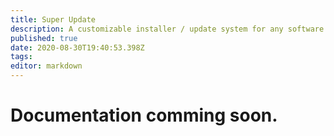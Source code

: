 ```yaml
---
title: Super Update
description: A customizable installer / update system for any software project.
published: true
date: 2020-08-30T19:40:53.398Z
tags: 
editor: markdown
---
```


# Documentation comming soon.